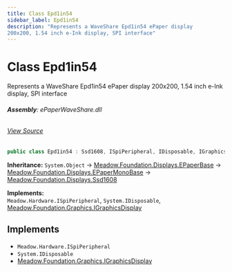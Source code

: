 ```yaml
---
title: Class Epd1in54
sidebar_label: Epd1in54
description: "Represents a WaveShare Epd1in54 ePaper display
200x200, 1.54 inch e-Ink display, SPI interface"
---
```

# Class Epd1in54
Represents a WaveShare Epd1in54 ePaper display
200x200, 1.54 inch e-Ink display, SPI interface

###### **Assembly**: ePaperWaveShare.dll
###### [View Source](https://github.com/WildernessLabs/Meadow.Foundation.git/blob/develop/Source/Meadow.Foundation.Peripherals/Displays.ePaperWaveShare/Driver/Drivers/Epd1in54.cs#L9)
```csharp title="Declaration"
public class Epd1in54 : Ssd1608, ISpiPeripheral, IDisposable, IGraphicsDisplay
```
**Inheritance:** `System.Object` -> [Meadow.Foundation.Displays.EPaperBase](../Meadow.Foundation.Displays/EPaperBase) -> [Meadow.Foundation.Displays.EPaperMonoBase](../Meadow.Foundation.Displays/EPaperMonoBase) -> [Meadow.Foundation.Displays.Ssd1608](../Meadow.Foundation.Displays/Ssd1608)

**Implements:**  
`Meadow.Hardware.ISpiPeripheral`, `System.IDisposable`, [Meadow.Foundation.Graphics.IGraphicsDisplay](../Meadow.Foundation.Graphics/IGraphicsDisplay)


## Implements

* `Meadow.Hardware.ISpiPeripheral`
* `System.IDisposable`
* [Meadow.Foundation.Graphics.IGraphicsDisplay](../Meadow.Foundation.Graphics/IGraphicsDisplay)
